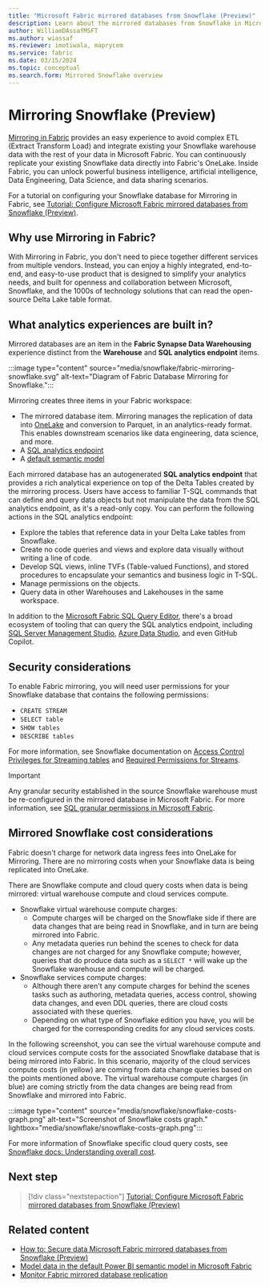 ```yaml
---
title: "Microsoft Fabric mirrored databases from Snowflake (Preview)"
description: Learn about the mirrored databases from Snowflake in Microsoft Fabric.
author: WilliamDAssafMSFT
ms.author: wiassaf
ms.reviewer: imotiwala, maprycem
ms.service: fabric
ms.date: 03/15/2024
ms.topic: conceptual
ms.search.form: Mirrored Snowflake overview
---
```


# Mirroring Snowflake (Preview)

[Mirroring in Fabric](overview.md) provides an easy experience to avoid complex ETL (Extract Transform Load) and integrate existing your Snowflake warehouse data with the rest of your data in Microsoft Fabric. You can continuously replicate your existing Snowflake data directly into Fabric's OneLake. Inside Fabric, you can unlock powerful business intelligence, artificial intelligence, Data Engineering, Data Science, and data sharing scenarios.

For a tutorial on configuring your Snowflake database for Mirroring in Fabric, see [Tutorial: Configure Microsoft Fabric mirrored databases from Snowflake (Preview)](snowflake-tutorial.md).

## Why use Mirroring in Fabric?

With Mirroring in Fabric, you don't need to piece together different services from multiple vendors. Instead, you can enjoy a highly integrated, end-to-end, and easy-to-use product that is designed to simplify your analytics needs, and built for openness and collaboration between Microsoft, Snowflake, and the 1000s of technology solutions that can read the open-source Delta Lake table format.

## What analytics experiences are built in?

Mirrored databases are an item in the **Fabric Synapse Data Warehousing** experience distinct from the **Warehouse** and **SQL analytics endpoint** items.

:::image type="content" source="media/snowflake/fabric-mirroring-snowflake.svg" alt-text="Diagram of Fabric Database Mirroring for Snowflake.":::

Mirroring creates three items in your Fabric workspace:

- The mirrored database item. Mirroring manages the replication of data into [OneLake](../../onelake/onelake-overview.md) and conversion to Parquet, in an analytics-ready format. This enables downstream scenarios like data engineering, data science, and more.
- A [SQL analytics endpoint](../../data-warehouse/get-started-lakehouse-sql-analytics-endpoint.md)
- A [default semantic model](../../data-warehouse/semantic-models.md)

Each mirrored database has an autogenerated **SQL analytics endpoint** that provides a rich analytical experience on top of the Delta Tables created by the mirroring process. Users have access to familiar T-SQL commands that can define and query data objects but not manipulate the data from the SQL analytics endpoint, as it's a read-only copy. You can perform the following actions in the SQL analytics endpoint:

- Explore the tables that reference data in your Delta Lake tables from Snowflake.
- Create no code queries and views and explore data visually without writing a line of code.
- Develop SQL views, inline TVFs (Table-valued Functions), and stored procedures to encapsulate your semantics and business logic in T-SQL.
- Manage permissions on the objects.
- Query data in other Warehouses and Lakehouses in the same workspace.

In addition to the [Microsoft Fabric SQL Query Editor](/fabric/data-warehouse/sql-query-editor), there's a broad ecosystem of tooling that can query the SQL analytics endpoint, including [SQL Server Management Studio](/sql/ssms/download-sql-server-management-studio-ssms), [Azure Data Studio](/sql/azure-data-studio/what-is-azure-data-studio), and even GitHub Copilot. 

## Security considerations

To enable Fabric mirroring, you will need user permissions for your Snowflake database that contains the following permissions:

  - `CREATE STREAM`
  - `SELECT table`
  - `SHOW tables`
  - `DESCRIBE tables`

For more information, see Snowflake documentation on [Access Control Privileges for Streaming tables](https://docs.snowflake.com/user-guide/security-access-control-privileges#stream-privileges) and [Required Permissions for Streams](https://docs.snowflake.com/user-guide/streams-intro#required-access-privileges).

> [!IMPORTANT]
> Any granular security established in the source Snowflake warehouse must be re-configured in the mirrored database in Microsoft Fabric.
> For more information, see [SQL granular permissions in Microsoft Fabric](../../data-warehouse/sql-granular-permissions.md).

## Mirrored Snowflake cost considerations

Fabric doesn't charge for network data ingress fees into OneLake for Mirroring. There are no mirroring costs when your Snowflake data is being replicated into OneLake.

There are Snowflake compute and cloud query costs when data is being mirrored: virtual warehouse compute and cloud services compute.

- Snowflake virtual warehouse compute charges:
  - Compute charges will be charged on the Snowflake side if there are data changes that are being read in Snowflake, and in turn are being mirrored into Fabric.
  - Any metadata queries run behind the scenes to check for data changes are not charged for any Snowflake compute; however, queries that do produce data such as a `SELECT *` will wake up the Snowflake warehouse and compute will be charged.
- Snowflake services compute charges:
  - Although there aren't any compute charges for behind the scenes tasks such as authoring, metadata queries, access control, showing data changes, and even DDL queries, there are cloud costs associated with these queries.
  - Depending on what type of Snowflake edition you have, you will be charged for the corresponding credits for any cloud services costs.

In the following screenshot, you can see the virtual warehouse compute and cloud services compute costs for the associated Snowflake database that is being mirrored into Fabric. In this scenario, majority of the cloud services compute costs (in yellow) are coming from data change queries based on the points mentioned above. The virtual warehouse compute charges (in blue) are coming strictly from the data changes are being read from Snowflake and mirrored into Fabric.

  :::image type="content" source="media/snowflake/snowflake-costs-graph.png" alt-text="Screenshot of Snowflake costs graph." lightbox="media/snowflake/snowflake-costs-graph.png":::

For more information of Snowflake specific cloud query costs, see [Snowflake docs: Understanding overall cost](https://docs.snowflake.com/user-guide/cost-understanding-overall).

## Next step

> [!div class="nextstepaction"]
> [Tutorial: Configure Microsoft Fabric mirrored databases from Snowflake (Preview)](snowflake-tutorial.md)

## Related content

- [How to: Secure data Microsoft Fabric mirrored databases from Snowflake (Preview)](snowflake-how-to-data-security.md)
- [Model data in the default Power BI semantic model in Microsoft Fabric](/fabric/data-warehouse/model-default-power-bi-dataset)
- [Monitor Fabric mirrored database replication](monitor.md)
